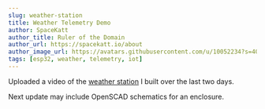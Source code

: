 ```yaml
---
slug: weather-station
title: Weather Telemetry Demo
author: SpaceKatt
author_title: Ruler of the Domain
author_url: https://spacekatt.io/about
author_image_url: https://avatars.githubusercontent.com/u/10052234?s=400&u=32129771d3f4083bcdb214cfb7efaccfd94efe52&v=4
tags: [esp32, weather, telemetry, iot]
---
```


Uploaded a video of the [weather station](/tech/esp32-weather-telemetry-station) I built over the last two days.

Next update may include OpenSCAD schematics for an enclosure.
